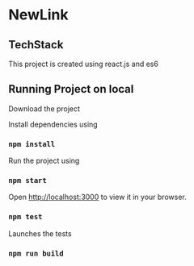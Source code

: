 # NewLink

## TechStack
This project is created using react.js and es6 

## Running Project on local

Download the project 

Install dependencies using

### `npm install`

Run the project using

### `npm start`

Open [http://localhost:3000](http://localhost:3000) to view it in your browser.

### `npm test`

Launches the tests

### `npm run build`






